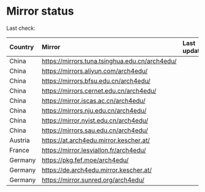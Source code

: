 <script src="./time.js"></script>
# Mirror status
Last check: <script type="text/javascript">localize(1723288565.6123824);</script>

|Country|Mirror|Last update|
|:------|:-----|:----------|
|China|https://mirrors.tuna.tsinghua.edu.cn/arch4edu/|<script type="text/javascript">localize(1723271778);</script>|
|China|https://mirrors.aliyun.com/arch4edu/|<script type="text/javascript">localize(1723228651);</script>|
|China|https://mirrors.bfsu.edu.cn/arch4edu/|<script type="text/javascript">localize(1723228651);</script>|
|China|https://mirrors.cernet.edu.cn/arch4edu/|<script type="text/javascript">localize(1723271778);</script>|
|China|https://mirror.iscas.ac.cn/arch4edu/|<script type="text/javascript">localize(1723271778);</script>|
|China|https://mirrors.nju.edu.cn/arch4edu/|<script type="text/javascript">localize(1723228651);</script>|
|China|https://mirror.nyist.edu.cn/arch4edu/|<script type="text/javascript">localize(1723228651);</script>|
|China|https://mirrors.sau.edu.cn/arch4edu/|<script type="text/javascript">localize(1723271778);</script>|
|Austria|https://at.arch4edu.mirror.kescher.at/|<script type="text/javascript">localize(1723271778);</script>|
|France|https://mirror.lesviallon.fr/arch4edu/|<script type="text/javascript">localize(1723228651);</script>|
|Germany|https://pkg.fef.moe/arch4edu/|<script type="text/javascript">localize(1723271778);</script>|
|Germany|https://de.arch4edu.mirror.kescher.at/|<script type="text/javascript">localize(1723271778);</script>|
|Germany|https://mirror.sunred.org/arch4edu/|<script type="text/javascript">localize(1723271778);</script>|

<script src="./tablefilter/tablefilter.js"></script>
<script src="./table.js"></script>